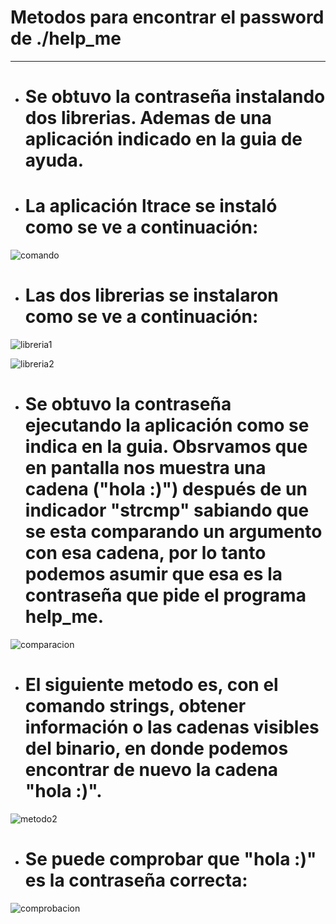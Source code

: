 Metodos para encontrar el password de ./help_me
===============================================
_______________________________________________

+ # Se obtuvo la contraseña instalando dos librerias. Ademas de una aplicación indicado en la guia de ayuda. 

+ # La aplicación ltrace se instaló como se ve a continuación:

![comando](https://bytebucket.org/gercorona/programacion-en-c/raw/b6d793b2fffb1c54a01d0db147a656c52335905b/Practica11/Imagenes/comando.png?token=8309c8f79612da7b084c0be0b4453dcb7a05905d)

+ # Las dos librerias se instalaron como se ve a continuación:

![libreria1](https://bytebucket.org/gercorona/programacion-en-c/raw/b6d793b2fffb1c54a01d0db147a656c52335905b/Practica11/Imagenes/libreria1.png?token=1f300a94bc2f893434deb9a895abe508595b2f96)

![libreria2](https://bytebucket.org/gercorona/programacion-en-c/raw/b6d793b2fffb1c54a01d0db147a656c52335905b/Practica11/Imagenes/libreria2.png?token=bfe68714c894175f1777d174874cb6d2dc0a50ee)

+ # Se obtuvo la contraseña ejecutando la aplicación como se indica en la guia. Obsrvamos que en pantalla nos muestra una cadena ("hola :)") después de un indicador "strcmp" sabiando que se esta comparando un argumento con esa cadena, por lo tanto podemos asumir que esa es la contraseña que pide el programa help_me. 

![comparacion](https://bytebucket.org/gercorona/programacion-en-c/raw/b6d793b2fffb1c54a01d0db147a656c52335905b/Practica11/Imagenes/comparacion.png?token=17f865aaba477549f9921c613a51d18aee85741e)

+ # El siguiente metodo es, con el comando strings, obtener información o las cadenas visibles del binario, en donde podemos encontrar de nuevo la cadena "hola :)".

![metodo2](https://bytebucket.org/gercorona/programacion-en-c/raw/9726ba74c175a2b41b320ad699bb28544fcb92cb/Practica11/Imagenes/Metodo2.png?token=21908adf0a46716fbea6eb235405f2a118ef9625)

+ # Se puede comprobar que "hola :)" es la contraseña correcta:

![comprobacion](https://bytebucket.org/gercorona/programacion-en-c/raw/9726ba74c175a2b41b320ad699bb28544fcb92cb/Practica11/Imagenes/comprobacion.png?token=c960668838e25adf5de497afc5880cd78143d72b)






